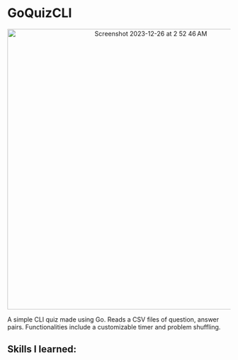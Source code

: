 # GoQuizCLI
<img style="text-align: center;" width="632" alt="Screenshot 2023-12-26 at 2 52 46 AM" src="https://github.com/esslam-ashour/GoQuizCLI/assets/61587419/9710f1c8-5764-4e64-a9db-d9e831586b3b">


A simple CLI quiz made using Go. Reads a CSV files of question, answer pairs. Functionalities include a customizable timer and problem shuffling.

## Skills I learned:


